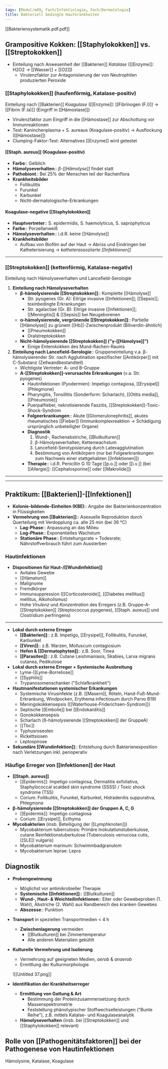 ```yaml
---
tags: [Modul/m09, Fach/Infektiologie, Fach/Dermatologie]
title: Bakteriell bedingte Hautkrankheiten
---
```


[[Bakteriensystematik.pdf.pdf]]

## Grampositive Kokken: [[Staphylokokken]] vs. [[Streptokokken]]

- Einteilung nach Anwesenheit der [[Bakterien]] *Katalase* ([[Enzyme]]: H2O2 → [[Wasser]] + [[O2]])
    - Virulenzfaktor zur Antagonisierung der von Neutrophilen produzierten Peroxide

### [[Staphylokokken]] (haufenförmig, Katalase-positiv)

Einteilung nach [[Bakterien]] *Koagulase* ([[Enzyme]]: [[Fibrinogen (F.I)]] → [[Fibrin (F.Ia)]] (Eingriff in [[Hämostase]])

- Virulenzfaktor zum Eingriff in die [[Hämostase]] zur Abschottung vor Immunreaktionen
- Test: Kaninchenplasma + S. aureaus (Koagulase-positiv) → Ausflockung ([[Hämostase]])
- Clumping-Faktor-Test: Alternatives [[Enzyme]] wird getestet

#### [[Staph. aureus]] (Koagulase-positiv)

- **Farbe**:: Gelblich
- **Hämolyseverhalten**:: *β-[[Hämolyse]]* findet statt
- **Pathobiont**:: Bei 25% der Menschen teil der Rachenflora
- **Krankheitsbilder**
    - Follikulitis
    - Furunkel
    - Karbunkel
    - Nicht-dermatologische-Erkrankungen

#### Koagulase-negative [[Staphylokokken]]

- **Hauptvertreter**:: S. epidermidis, S. haemolyticus, S. saprophyticus
- **Farbe**:: Porzellanweiß
- **Hämolyseverhalten**:: i.d.R. keine [[Hämolyse]]
- **Krankheitsbilder**
    - Aufbau von Biofilm auf der Haut → Abriss und Eindringen bei Katheterisierung → *katheterassoziierte [[Infektionen]]*


---

### [[Streptokokken]] (kettenförmig, Katalase-negativ)

Einteilung nach Hämolyseverhalten und Lancefield-Serologie

1. **Einteilung nach Hämolyseverhalten**
    - **β-hämolysierende [[Streptokokken]]**:: Komplette [[Hämolyse]]
        - Str. pyogenes (Gr. A): Eitrige invasive [[Infektionen]]; [[Sepsis]]; toxinbedingte Erkrankungen
        - Str. agalactiae (Gr. B): Eitrige invasive [[Infektionen]]; [[Meningitis]] & [[Sepsis]] bei Neugeborenen
    - **α-hämolysierende, vergrünende [[Streptokokken]]**:: Partielle [[Hämolyse]] zu grünem [[Hb]]-Zwischenprodukt (Biliverdin-ähnlich)
        - [[Pneumokokken]]
        - Oralstreptokokken
    - **Nicht-hämolysierende [[Streptokokken]] ("γ-[[Hämolyse]]")**
        - Einige Enterokokken des Mund-Rachen-Raums
2. **Einteilung nach Lancefield-Serologie**:: Gruppeneinteilung v.a. β-hämolysierender Str. nach Agglutination spezifischer [[Antikörper]] mit C-Substanz (Zellwandbestandteil)
    - Wichtigste Vertreter: A- und B-Gruppe
    - **A-[[Streptokokken]]-verursachte Erkrankungen** (v.a. Str. pyogenes)
        - Hautinfektionen (Pyodermien): Impetigo contagiosa, [[Erysipel]] (Phlegmone)
        - Pharyngitis, Tonsillitis (Sonderform: Scharlach), [[Otitis media]], [[Pneumonie]]
        - Puerpalfieber, nekrotisierende Faszitis, [[Streptokokken]]-Toxic-Shock-Syndrom
        - **Folgeerkrankungen**:: Akute [[Glomerulonephritis]], akutes rheumatisches [[Fieber]] (Immunkomplexreaktion → Schädigung ursprünglich unbeteiligter Organe)
        - **Diagnostik**
            1. Wund-, Rachenabstriche, [[Blutkulturen]]
            2. β-Hämolyseverhalten, Kettenwachstum
            3. Lancefield-Serotypisierung durch Latexagglutination
            4. Bestimmung von Antikörpern (nur bei Folgeerkrankungen zum Nachweis einer stattgehabten [[Infektionen]])
        - **Therapie**:: i.d.R. Penicillin G 10 Tage [[p.o.]] oder [[i.v.]] (bei [[Allergie]]: [[Cephalosporine]] oder [[Makrolide]])


---



---

## Praktikum: [[Bakterien]]-[[Infektionen]]

- **Kolonie-bildende-Einheiten (KBE)**:: Angabe der Bakterienkonzentration in Flüssigkeiten
- **Vermehrung von [[Bakterien]]**:: Asexuelle Reproduktion durch Querteilung mit Verdopplung ca. alle 25 min (bei 36 °C)
    - **Lag-Phase**:: Anpassung an das Milieu
    - **Log-Phase**:: Exponentielles Wachstum
    - **Stationäre Phase**:: Entstehungsrate = Todesrate; Nährstoffverbrauch führt zum Aussterben


### Hautinfektionen

- **Dispositionen für Haut-/[[Wundinfektion]]**
    - Avitales Gewebe
    - [[Hämatom]]
    - Malignome
    - Fremdkörper
    - Immunsuppression ([[Corticosteroide]], [[Diabetes mellitus]] mellitus, Alkoholismus)
    - Hohe *Virulenz* und *Konzentration* des Erregers (z.B. Gruppe-A-[[Streptokokken]] (Streptococcus pyogenes), [[Staph. aureus]] und Clostridium perfringens)


---

- **Lokal durch externe Erreger**
    - **[[Bakterien]]**:: z.B. Impetigo, [[Erysipel]], Follikulitis, Furunkel, Karbunkel
    - **[[Viren]]**:: z.B. Warzen, Molluscum contagiosium
    - **Hefen & [[Dermatophyten]]**:: z.B. Soor, Tinea
    - **[[Parasiten]]**:: z.B. Cutane Leishmaniasis, Skabies, Larva migrans cutanea, Pedikulose
- **Lokal durch externe Erreger + Systemische Ausbreitung**
    - Lyme-[[Lyme-Borreliose]]
    - [[Syphilis]]
    - Trypanosomenschanker ("Schlafkrankheit")
- **Hautmanifestationen systemischer Erkankungen**
    - Systemische Virusinfekte (z.B. [[Masern]], Röteln, Hand-Fuß-Mund-Erkrankung, Windpocken, Erythema infectiosum durch Parvo B19)
    - Meningokokkensepsis ([[Waterhouse-Friderichsen-Syndrom]])
    - Septische [[Embolie]] bei [[Endokarditis]]
    - Gonokokkensepsis
    - Scharlach (ß-hämolysierende [[Streptokokken]] der GruppeA)
    - [[Tbc]]
    - Typhusroseolen
    - Rickettsiosen
    - Leptospirose
- **Sekundäre [[Wundinfektion]]**:: Entstehung durch Bakterienexposition nach Verletzungen inkl. perioperativ

### Häufige Erreger von [[Infektionen]] der Haut

- **[[Staph. aureus]]**
    - [[Epidermis]]: Impetigo contagiosa, Dermatitis exfoliativa, Staphylococcal scalded skin syndrome (SSSS) / Toxic shock syndrome (TSS)
    - Corium: Follikulitis, Furunkel, Karbunkel, Hidradenitis suppurativa, Phlegmone
- **β-hämolysierende [[Streptokokken]] der Gruppen A, C, G**
    - [[Epidermis]]: Impetigo contagiosa
    - Corium: [[Erysipel]], Ecthyma
- **Mycobakterien** (insb. Beteiligung der [[Lymphknoten]])
    - Mycobakterium tuberculosis: Primäre Inokulationstuberkulose, cutane Reinfektionstuberkulose (Tuberculosis verrucosa cutis, [[SLE]] vulgaris)
    - Mycobakterium marinum: Schwimmbadgranulom
    - Mycobakterium leprae: Lepra

## Diagnostik

- **Probengewinnung**
    - Möglichst vor antimikrobieller Therapie
    - **Systemische [[Infektionen]]**:: [[Blutkulturen]]
    - **Wund-, Haut- & Weichteilinfektionen**:: Eiter oder Gewebeproben (1. Wahl), Abstriche (2. Wahl) aus Randbereich des kranken Gewebes
    - **Abszesse**:: Punktion
- **Transport** in speziellen Transportmedien < 4 h
    - **Zwischenlagerung** vermeiden
        - [[Blutkulturen]] bei Zimmertemperatur
        - Alle anderen Materialien gekühlt
- **Kulturelle Vermehrung und Isolierung**
    - Vermehrung auf geeigneten Medien, *aerob* & *anaerob*
    - Ermittlung der Kulturmorphologie

    ![[Untitled 37.png]]

- **Identifikation der Krankheitserreger**
    - **Ermittlung von Gattung & Art**
        - Bestimmung der Proteinzusammensetzung durch Massenspektrometrie
        - Feststellung phänotypischer Stoffwechselleistungen ("Bunte Reihe"), z.B. mittels Katalse- und Koagulaseanalytik
    - **Hämolyseverhalten** (insb. bei [[Streptokokken]] und [[Staphylokokken]] relevant)

## Rolle von [[Pathogenitätsfaktoren]] bei der Pathogenese von Hautinfektionen

Hämolysine, Katalase, Koagulase

